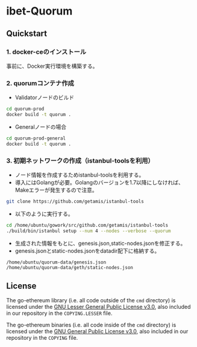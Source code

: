 # ibet-Quorum

## Quickstart

### 1. docker-ceのインストール
事前に、Docker実行環境を構築する。


### 2. quorumコンテナ作成

* Validatorノードのビルド

```bash
cd quorum-prod
docker build -t quorum .
```

* Generalノードの場合

```bash
cd quorum-prod-general
docker build -t quorum .
```


### 3. 初期ネットワークの作成（istanbul-toolsを利用）
* ノード情報を作成するためistanbul-toolsを利用する。
* 導入にはGolangが必要。Golangのバージョンを1.7以降にしなければ、Makeエラーが発生するので注意。

```bash
git clone https://github.com/getamis/istanbul-tools
```

* 以下のように実行する。

```bash
cd /home/ubuntu/gowork/src/github.com/getamis/istanbul-tools
./build/bin/istanbul setup --num 4 --nodes --verbose --quorum
```

* 生成された情報をもとに、genesis.json,static-nodes.jsonを修正する。
* genesis.jsonとstatic-nodes.jsonをdatadir配下に格納する。

```
/home/ubuntu/quorum-data/genesis.json
/home/ubuntu/quorum-data/geth/static-nodes.json
```

## License

The go-ethereum library (i.e. all code outside of the `cmd` directory) is licensed under the
[GNU Lesser General Public License v3.0](https://www.gnu.org/licenses/lgpl-3.0.en.html), also
included in our repository in the `COPYING.LESSER` file.

The go-ethereum binaries (i.e. all code inside of the `cmd` directory) is licensed under the
[GNU General Public License v3.0](https://www.gnu.org/licenses/gpl-3.0.en.html), also included
in our repository in the `COPYING` file.
